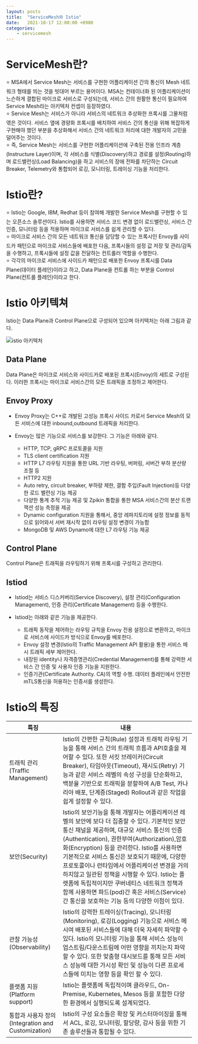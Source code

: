 ```yaml
---
layout: posts
title:  "ServiceMesh와 Istio"
date:   2021-10-17 12:00:00 +0900
categories: 
    - servicemesh
---
```


# ServiceMesh란?

:star: MSA에서 Service Mesh는 서비스를 구현한 어플리케이션 간의 통신이 Mesh 네트워크 형태를 띄는 것을 빗대어 부르는 용어이다. MSA는 컨테이너화 된 어플리케이션이 느슨하게 결합된 마이크로 서비스로 구성되는데, 서비스 간의 원활한 통신이 필요하여 Service Mesh라는 아키텍처 컨셉이 등장하였다.   
:star: Service Mesh는 서비스가 아니라 서비스의 네트워크 추상화한 프록시를 그물처럼 엮은 것이다. 서비스 옆에 경량화 프록시를 배치하여 서비스 간의 통신을 위해 복잡하게 구현해야 했던 부분을 추상화해서 서비스 간의 네트워크 처리에 대한 개발자의 고민을 덜어주는 것이다.   
:star: 즉, Service Mesh는 서비스를 구현한 어플리케이션에 구축된 전용 인프라 계층(Instructure Layer)이며, 각 서비스를 식별(Discovery)하고 경로를 설정(Routing)하며 로드밸런싱(Load Balancing)을 하고 서비스의 장애 전파를 차단하는 Circuit Breaker, Telemetry와 통합되어 로깅, 모니터링, 트레이싱 기능을 처리한다.


# Istio란?
:star: Istio는 Google, IBM, Redhat 등이 참여해 개발한 Service Mesh를 구현할 수 있는 오픈소스 솔루션이다.
Istio를 사용하면 서비스 코드 변경 없이 로드밸런싱, 서비스 간 인증, 모니터링 등을 적용하며 마이크로 서비스를 쉽게 관리할 수 있다.   
:star: 마이크로 서비스 간의 모든 네트워크 통신을 담당할 수 있는 프록시인 Envoy를 사이드카 패턴으로 마이크로 서비스들에 배포한 다음, 프록시들의 설정 값 저장 및 관리/감독을 수행하고, 프록시들에 설정 값을 전달하는 컨트롤러 역할을 수행한다.   
:star: 각각의 마이크로 서비스에 사이드카 패턴으로 배포한 Envoy 프록시를 Data Plane(데이터 플레인)이라고 하고, Data Plane을 컨트롤 하는 부분을 Control Plane(컨트롤 플레인)이라고 한다.

# Istio 아키텍쳐
Istio는 Data Plane과 Control Plane으로 구성되어 있으며 아키텍처는 아래 그림과 같다.

![istio 아키텍처](https://istio.io/latest/docs/ops/deployment/architecture/arch.svg)

## Data Plane
Data Plane은 마이크로 서비스와 사이드카로 배포된 프록시(Envoy)의 세트로 구성된다. 이러한 프록시는 마이크로 서비스간의 모든 트래픽을 조정하고 제어한다.

## Envoy Proxy
* Envoy Proxy는 C++로 개발된 고성능 프록시 사이드 카로서 Service Mesh의 모든 서비스에 대한 inbound,outbound 트래픽을 처리한다. 

* Envoy는 많은 기능으로 서비스를 보강한다. 그 기능은 아래와 같다.
    * HTTP, TCP, gRPC 프로토콜을 지원
    * TLS client certification 지원
    * HTTP L7 라우팅 지원을 통한 URL 기반 라우팅, 버퍼링, 서버간 부하 분산량 조절 등
    * HTTP2 지원
    * Auto retry, circuit breaker, 부하량 제한, 결함 주입(Fault Injection)등 다양한 로드 밸런싱 기능 제공
    * 다양한 통계 추적 기능 제공 및 Zpikin 통합을 통한 MSA 서비스간의 분산 트랜잭션 성능 측정을 제공
    * Dynamic configuration 지원을 통해서, 중앙 레파지토리에 설정 정보를 동적으로 읽어와서 서버 재시작 없이 라우팅 설정 변경이 가능함
    * MongoDB 및 AWS Dynamo에 대한 L7 라우팅 기능 제공

## Control Plane
Control Plane은 트래픽을 라우팅하기 위해 프록시를 구성하고 관리한다.

## Istiod
* Istiod는 서비스 디스커버리(Service Discovery), 설정 관리(Configuration Management), 인증 관리(Certificate Management) 등을 수행한다.

* Istiod는 아래와 같은 기능을 제공한다.
    * 트래픽 동작을 제어하는 라우팅 규칙을 Envoy 전용 설정으로 변환하고, 마이크로 서비스에 사이드카 방식으로 Envoy를 배포한다.
    * Envoy 설정 변경(Istio의 Traffic Management API 활용)을 통한 서비스 메시 트래픽 세부 제어한다.
    * 내장된 identity나 자격증명관리(Credential Management)를 통해 강력한 서비스 간 인증 및 사용자 인증 기능을 지원한다.
    * 인증기관(Certificate Authority. CA)의 역할 수행. 데이터 플레인에서 안전한 mTLS통신을 허용하는 인증서를 생성한다.

# Istio의 특징

|특징|내용|
|---|-----|
|트래픽 관리(Traffic Management)|Istio의 간편한 규칙(Rule) 설정과 트래픽 라우팅 기능을 통해 서비스 간의 트래픽 흐름과 API호출을 제어할 수 있다. 또한 서킷 브레이커(Circuit Breaker), 타임아웃(Timeout), 재시도(Retry) 기능과 같은 서비스 레벨의 속성 구성을 단순화하고, 백분율 기반으로 트래픽을 분할하여 A/B Test, 카나리아 배포, 단계증(Staged) Rollout과 같은 작업을 쉽게 설정할 수 있다.|
|보안(Security)|Istio의 보안기능을 통해 개발자는 어플리케이션 레벨의 보안에 보다 더 집중할 수 있다. 기본적인 보안 통신 채널을 제공하며, 대규모 서비스 통신의 인증(Authentication), 권한부여(Authorization),암호화(Encryption) 등을 관리한다. Istio를 사용하면 기본적으로 서비스 통신은 보호되기 때문에, 다양한 프로토콜이나 런타임에서 어플리케이션 변경을 거의 하지않고 일관된 정책을 시행할 수 있다. Istio는 플랫폼에 독립적이지만 쿠버네티스 네트워크 정책과 함께 사용하면 파드(pod)간 혹은 서비스(Service)간 통신을 보호하는 기능 등의 다양한 이점이 있다.|
|관찰 가능성(Observability)|Istio의 강력한 트레이싱(Tracing), 모니터링(Monitoring), 로깅(Logging) 기능으로 서비스 메시여 배포된 서비스들에 대해 더욱 자세히 파악할 수 있다. Istio의 모니터링 기능을 통해 서비스 성능이 업스트림/다운스트림에 어떤 영향을 끼치는지 파악할 수 있다. 또한 맞춤형 대시보드를 통해 모든 서비스 성능에 대한 가시성 확인 및 성능이 다른 프로세스들에 미치는 영향 등을 확인 할 수 있다.|
|플랫폼 지원(Platform support)|Istio는 플랫폼에 독립적이며 클라우드, On-Premise, Kubernetes, Mesos 등을 포함한 다양한 환경에서 실행되도록 설계되었다.|
|통합과 사용자 정의(Integration and Customization)|Istio의 구성 요소들은 확장 및 커스터마이징을 통해서 ACL, 로깅, 모니터링, 할당량, 감사 등을 위한 기존 솔루션들과 통합될 수 있다.|